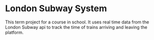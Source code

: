 # London Subway System

This term project for a course in school. It uses real time data from the London Subway api to track the time of trains arriving and leaving the platform.
